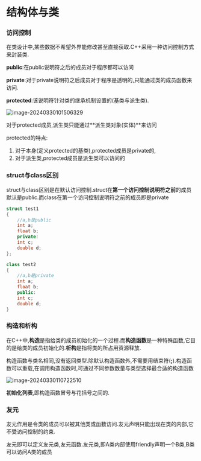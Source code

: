 # 结构体与类

### 访问控制

在类设计中,某些数据不希望外界能修改甚至直接获取.C++采用一种访问控制方式来封装类.

**public**:在public说明符之后的成员对于程序都可以访问

**private**:对于private说明符之后成员对于程序是透明的,只能通过类的成员函数来访问.

**protected**:该说明符针对类的继承机制设置的(基类与派生类).

![image-20240330101506329](https://gitee.com/tech-Hao/mac_picgo/raw/master/202403301015515.png)

对于protected成员,派生类只能通过**派生类对象(实体)**来访问

protected的特点:

1. 对于本身(定义protected的基类),protected成员是private的,
2. 对于派生类,protected成员是派生类可以访问的

### struct与class区别

struct与class区别是在默认访问控制.struct在**第一个访问控制说明符之前**的成员默认是public.而class在第一个访问控制说明符之前的成员即是private

```cpp
struct test1
{
    //a,b是public
    int a;
    float b;
    private:
    int c;
    double d;
};

class test2
{
    //a,b是private
    int a;
    float b;
    public:
    int c;
    double d;
}
```

### 构造和析构

在C++中,**构造**是指给类的成员初始化的一个过程.而**构造函数**是一种特殊函数,它目的是给类的成员初始化的.**析构**是指将类的所占用资源释放.

构造函数与类名相同,没有返回类型.除默认构造函数外,不需要用结束符(**;**).构造函数可以重载,在调用构造函数时,可通过不同参数数量与类型选择最合适的构造函数

![image-20240330110722510](https://gitee.com/tech-Hao/mac_picgo/raw/master/202403301107776.png)

**初始化列表**,即构造函数冒号与花括号之间的.

### 友元

友元作用是令类的成员可以被其他类或函数访问.友元声明只能出现在类的内部,它不受访问控制的约束.

友元即可以定义友元类,友元函数.友元类,即A类内部使用friendly声明一个B类,B类可以访问A类的成员
